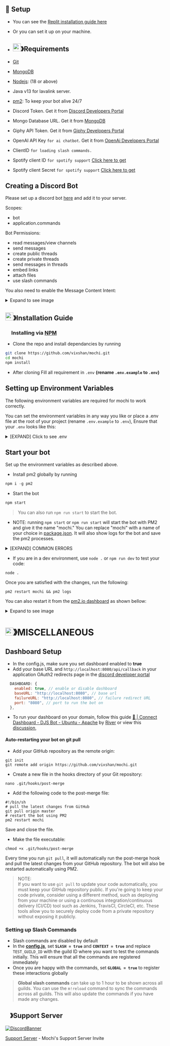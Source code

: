 ## 🚀 Setup

- You can see the [Replit installation guide here](./replit.md)

- Or you can set it up on your machine.


- ## <img src="https://cdn.discordapp.com/emojis/1009754836314628146.gif" width="25px" height="25px">》Requirements
- [Git](https://git-scm.com/downloads)
- [MongoDB](https://www.mongodb.com)
- [Nodejs](https://nodejs.org/en/): (18 or above)
- Java v13 for lavalink server.
- [pm2](https://pm2.io/docs/runtime/guide/installation/): To keep your bot alive 24/7
- Discord Token. Get it from [Discord Developers Portal](https://discord.com/developers/applications)
- Mongo Database URL. Get it from [MongoDB](https://cloud.mongodb.com/v2/635277bf9f5c7b5620db28a4#clusters)
- Giphy API Token. Get it from [Giphy Developers Portal](https://developers.giphy.com/)
- OpenAI API Key `for ai chatbot`. Get it from [OpenAi Developers Portal](https://beta.openai.com/account/api-keys)
- ClientID `for loading slash commands.`
- Spotify client ID `for spotify support` [Click here to get](https://developer.spotify.com/dashboard/login)
- Spotify client Secret `for spotify support` [Click here to get](https://developer.spotify.com/dashboard/login)

## Creating a Discord Bot
Please set up a discord bot [here](https://discord.com/developers/applications/) and add it to your server.

Scopes:
- bot
- application.commands

Bot Permissions:
- read messages/view channels
- send messages
- create public threads
- create private threads
- send messages in threads
- embed links
- attach files
- use slash commands

You also need to enable the Message Content Intent:

<details>
<summary>Expand to see image</summary>

![image](https://user-images.githubusercontent.com/108406948/210853245-31728f5a-3017-4a26-9caa-0541b6fe1aae.png)

</details>


## <img src="https://cdn.discordapp.com/emojis/814216203466965052.png" width="25px" height="25px">》Installation Guide

### <img src="https://cdn.discordapp.com/emojis/1028680849195020308.png" width="15px" height="15px"> Installing via [NPM](https://www.npmjs.com/)


- Clone the repo and install dependancies by running
```bash
git clone https://github.com/vixshan/mochi.git
cd mochi
npm install
```
- After cloning Fill all requirement in `.env` **(rename `.env.example` to `.env`)**

## Setting up Environment Variables

The following environment variables are required for mochi to work correctly.

You can set the environment variables in any way you like or place a .env file at the root of your project (rename `.env.example` to `.env`),
Ensure that your `.env` looks like this:
<details>
  <summary> [EXPAND] Click to see .env</summary>
  
```bash
@@ -1,23 +0,0 @@
# Bot Token [Required]
BOT_TOKEN=

# Mongo Database Connection String [Required]
MONGO_CONNECTION=

# Webhooks [Optional]
ERROR_LOGS=
JOIN_LEAVE_LOGS=

# Dashboard [Required for dashboard]
BOT_SECRET=
SESSION_PASSWORD=

# Required for Weather Command (https://weatherstack.com)
WEATHERSTACK_KEY=

# Required for image commands (https://strangeapi.fun/docs)
STRANGE_API_KEY=

# SPOTFIY [Required for Spotify Support]
SPOTIFY_CLIENT_ID=
SPOTIFY_CLIENT_SECRET=

# Required for OpenAI (https://beta.openai.com/)
OPENAI=

# Required for few anime commands (https://docs.waifu.it)
WAIFU_IT_KEY=

```


MongoDB:
- MONGODB_CONNECTION: The MongoDB connection string.
  - Should look something like this: mongodb+srv://<username>:<password><cluster>.<something>.mongodb.net/?retryWrites=true&w=majority

Bot Token:
- BOT_TOKEN: The Discord bot token
  - You can get it from your [Discord Dev Portal](https://discord.com/developers/applications) by selecting your app and then selecting "Bot."

Discord Server Details:
- ERROR_LOGS: (Optional) The webhook for error log messages
- JOIN_LEAVE_LOGS: (Optional) The webhook for join/leave log messages

Extras:
- WEATHERSTACK_KEY: (Optional) The API key for weatherstack.com
- STRANGE_API_KEY: (Optional) The API key for strangeapi.fun
- SPOTIFY_CLIENT_ID: (Optional) The client ID for Spotify
- SPOTIFY_CLIENT_SECRET: (Optional) The client secret for Spotify
- OPENAI: (Optional) The API key for OpenAI
- WAIFU_IT_KEY: (Optional) The API key for [waifu.it](https://docs.waifu.it)
</details>

## Start your bot
Set up the environment variables as described above.

- Install pm2 globally by running 
```js
npm i -g pm2
```
- Start the bot
```bash
npm start
```

>You can also run `npm run start` to start the bot.

- NOTE: running `npm start` or `npm run start` will start the bot with PM2 and give it the name "mochi." You can replace "mochi" with a name of your choice in [package.json](./package.json). It will also show logs for the bot and save the pm2 processes.

<details>
<summary> [EXPAND] COMMON ERRORS </summary>
  
```js
[PM2][ERROR] Script already launched, add -f option to force re-execution
```
>It means that the bot is already running. You can delete it by running the following command followed by the command to start the bot, i.e., `npm run start`:
```
pm2 delete mochi
```
> Or restart it by running:
```
pm2 restart mochi
```

</details>

- If you are in a dev environment, use `node .` or `npm run dev` to test your code:
```
node .
```
Once you are satisfied with the changes, run the following:
```
pm2 restart mochi && pm2 logs
```
You can also restart it from the [pm2.io dashboard](https://pm2.io/) as shown bellow:
<details>
<summary>Expand to see image</summary>

![image](https://cdn.discordapp.com/attachments/1072834906742345808/1076183450417123358/image.png)

</details>



# <img src="https://cdn.discordapp.com/emojis/1015745034076819516.png" width="25px" height="25px">》MISCELLANEOUS

## Dashboard Setup

- In the config.js, make sure you set dashboard enabled to **true**
- Add your base URL and `http://localhost:8080/api/callback` in your application OAuth2 redirects page in the [discord developer portal](https://discord.com/developers/applications)

```js
  DASHBOARD: {
    enabled: true, // enable or disable dashboard
    baseURL: "http://localhost:8080", // base url
    failureURL: "http://localhost:8080", // failure redirect URL
    port: "8080", // port to run the bot on
  },
```
- To run your dashboard on your domain, follow this guide [🔌 | Connect Dashboard - DJS Bot - Ubuntu - Apache](https://blog.riverdev.wtf/connect-dashboard-djs-bot-ubuntu-apache) by [River](https://github.com/River198) or view this [discussion](https://github.com/Androz2091/AtlantaBot/discussions/371),

#### Auto-restarting your bot on git pull
- Add your GitHub repository as the remote origin:

```
git init
git remote add origin https://github.com/vixshan/mochi.git
```
- Create a new file in the hooks directory of your Git repository:
```
nano .git/hooks/post-merge
```
- Add the following code to the post-merge file:
```
#!/bin/sh
# pull the latest changes from GitHub
git pull origin master
# restart the bot using PM2
pm2 restart mochi
```
Save and close the file.

- Make the file executable:
```
chmod +x .git/hooks/post-merge
```
Every time you run `git pull`, it will automatically run the post-merge hook and pull the latest changes from your GitHub repository. The bot will also be restarted automatically using PM2.

>NOTE:<br>
If you want to use `git pull` to update your code automatically, you must keep your GitHub repository public. If you're going to keep your code private, consider using a different method, such as deploying from your machine or using a continuous integration/continuous delivery (CI/CD) tool such as Jenkins, TravisCI, CircleCI, etc. These tools allow you to securely deploy code from a private repository without exposing it publicly.

### Setting up Slash Commands

- Slash commands are disabled by default
- In the [**config.js**](./config.js), set **`SLASH = true`** and **`CONTEXT = true`** and replace `TEST_GUILD_ID` with the guild ID where you want to test the commands initially. This will ensure that all the commands are registered immediately
- Once you are happy with the commands, set **`GLOBAL = true`** to register these interactions globally

>**Global slash commands** can take up to 1 hour to be shown across all guilds. You can use the `m!reload` command to sync the commands across all guilds. This will also update the commands if you have made any changes.


## <img src="https://cdn.discordapp.com/emojis/1036083490292244493.png" width="15px" height="15px">》Support Server
[![DiscordBanner](https://invidget.switchblade.xyz/uMgS9evnmv)](https://discord.gg/uMgS9evnmv)

[Support Server](https://discord.gg/uMgS9evnmv) - Mochi's Support Server Invite
